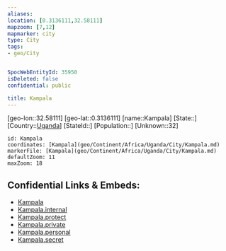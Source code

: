 ```yaml
---
aliases: 
location: [0.3136111,32.58111]
mapzoom: [7,12] 
mapmarker: city 
type: City
tags:
- geo/City


SpocWebEntityId: 35950
isDeleted: false
confidential: public

title: Kampala
---
```

[geo-lon::32.58111]
[geo-lat::0.3136111]
[name::Kampala]
[State::]
[Country::[Uganda](geo/Continent/Africa/Uganda.md)]
[StateId::]
[Population::]
[Unknown::32]


```leaflet
id: Kampala
coordinates: [Kampala](geo/Continent/Africa/Uganda/City/Kampala.md)
markerFile: [Kampala](geo/Continent/Africa/Uganda/City/Kampala.md)
defaultZoom: 11 
maxZoom: 18
```


## Confidential Links & Embeds: 
- [Kampala](../../../../../../_public/geo/Continent/Africa/Uganda/City/Kampala.md) 
- [Kampala.internal](../../../../../../_internal/geo/Continent/Africa/Uganda/City/Kampala.internal.md) 
- [Kampala.protect](../../../../../../_protect/geo/Continent/Africa/Uganda/City/Kampala.protect.md) 
- [Kampala.private](../../../../../../_private/geo/Continent/Africa/Uganda/City/Kampala.private.md) 
- [Kampala.personal](../../../../../../_personal/geo/Continent/Africa/Uganda/City/Kampala.personal.md) 
- [Kampala.secret](../../../../../../_secret/geo/Continent/Africa/Uganda/City/Kampala.secret.md) 
